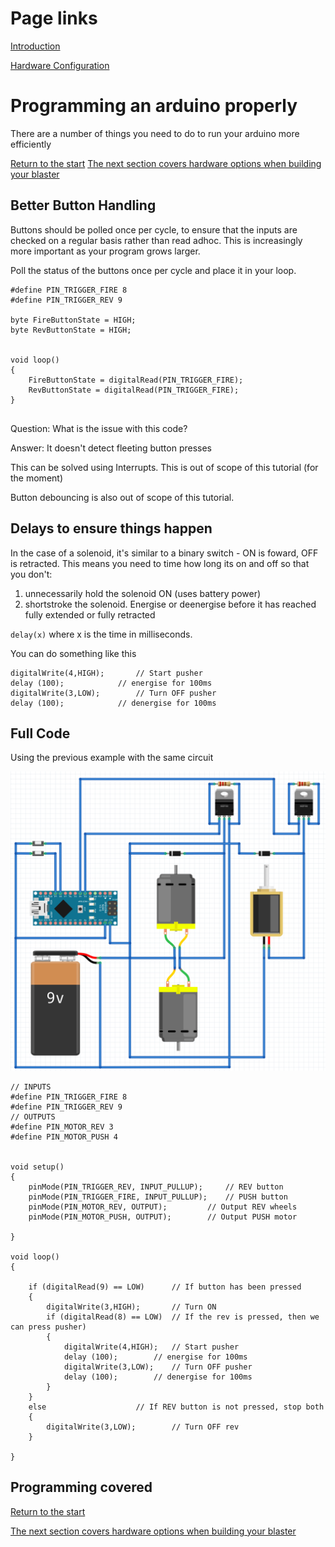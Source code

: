 
# Page links
 
[Introduction](Arduino.md)

[Hardware Configuration](BlasterTypes.md)

# Programming an arduino properly

There are a number of things you need to do to run your arduino more efficiently

[Return to the start](Arduino.md)
[The next section covers hardware options when building your blaster](BlasterTypes.md)

## Better Button Handling

Buttons should be polled once per cycle, to ensure that the inputs are checked on a regular basis rather than read adhoc. This is increasingly more important as your program grows larger. 

Poll the status of the buttons once per cycle and place it in your loop. 

```
#define PIN_TRIGGER_FIRE 8
#define PIN_TRIGGER_REV 9

byte FireButtonState = HIGH;
byte RevButtonState = HIGH;


void loop()
{
	FireButtonState = digitalRead(PIN_TRIGGER_FIRE);
	RevButtonState = digitalRead(PIN_TRIGGER_FIRE);
}


```

Question: What is the issue with this code?

Answer: It doesn't detect fleeting button presses

This can be solved using Interrupts.
This is out of scope of this tutorial (for the moment)

Button debouncing is also out of scope of this tutorial. 

## Delays to ensure things happen

In the case of a solenoid, it's similar to a binary switch - ON is foward, OFF is retracted. This means you need to time how long its on and off so that you don't:
1) unnecessarily hold the solenoid ON (uses battery power)
2) shortstroke the solenoid. Energise or deenergise before it has reached fully extended or fully retracted

`delay(x)`
where x is the time in milliseconds.

You can do something like this

```		
digitalWrite(4,HIGH);		// Start pusher
delay (100);			// energise for 100ms
digitalWrite(3,LOW);		// Turn OFF pusher
delay (100);			// denergise for 100ms
```




## Full Code

Using the previous example with the same circuit

![full circuit](/images/fullcircuit.png)

```
// INPUTS
#define PIN_TRIGGER_FIRE 8
#define PIN_TRIGGER_REV 9
// OUTPUTS
#define PIN_MOTOR_REV 3
#define PIN_MOTOR_PUSH 4


void setup()
{
	pinMode(PIN_TRIGGER_REV, INPUT_PULLUP);		// REV button
	pinMode(PIN_TRIGGER_FIRE, INPUT_PULLUP);	// PUSH button
	pinMode(PIN_MOTOR_REV, OUTPUT);			// Output REV wheels
	pinMode(PIN_MOTOR_PUSH, OUTPUT);		// Output PUSH motor

}

void loop()
{

	if (digitalRead(9) == LOW)		// If button has been pressed
	{
		digitalWrite(3,HIGH);		// Turn ON
		if (digitalRead(8) == LOW)	// If the rev is pressed, then we can press pusher)
		{
			digitalWrite(4,HIGH);	// Start pusher
			delay (100);		// energise for 100ms
			digitalWrite(3,LOW);	// Turn OFF pusher
			delay (100);		// denergise for 100ms
		}
	}
	else					// If REV button is not pressed, stop both
	{
		digitalWrite(3,LOW);		// Turn OFF rev
	}

}

```




## Programming covered
[Return to the start](Arduino.md)

[The next section covers hardware options when building your blaster](BlasterTypes.md)